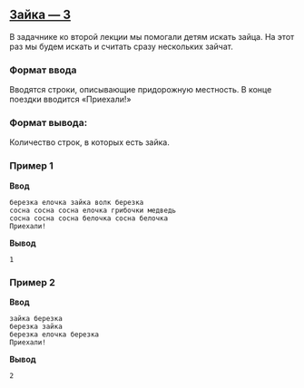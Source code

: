 ## [Зайка — 3](../../../solutions/2.3/23_b.py)

В задачнике ко второй лекции мы помогали детям искать зайца.
На этот раз мы будем искать и считать сразу нескольких зайчат.

### Формат ввода

Вводятся строки, описывающие придорожную местность.
В конце поездки вводится «Приехали!»

### Формат вывода:

Количество строк, в которых есть зайка.

### Пример 1

**Ввод**
```plaintext
березка елочка зайка волк березка
сосна сосна сосна елочка грибочки медведь
сосна сосна сосна белочка сосна белочка
Приехали!
```

**Вывод**
```plaintext
1
```

### Пример 2

**Ввод**
```plaintext
зайка березка
березка зайка
березка елочка березка
Приехали!
```

**Вывод**
```plaintext
2
```